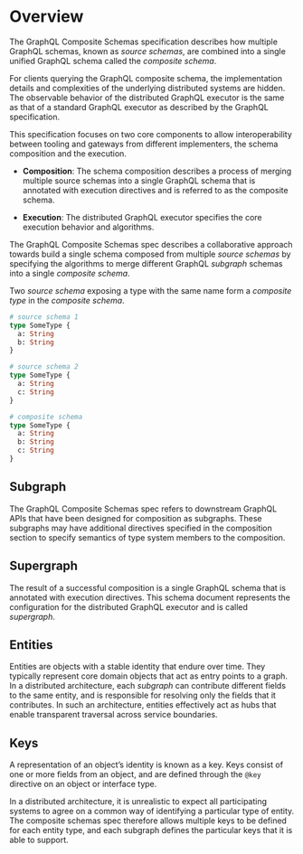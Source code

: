 # Overview

The GraphQL Composite Schemas specification describes how multiple GraphQL
schemas, known as _source schemas_, are combined into a single unified GraphQL
schema called the _composite schema_.

For clients querying the GraphQL composite schema, the implementation details and
complexities of the underlying distributed systems are hidden. The observable
behavior of the distributed GraphQL executor is the same as that of a standard
GraphQL executor as described by the GraphQL specification.

This specification focuses on two core components to allow interoperability
between tooling and gateways from different implementers, the schema composition
and the execution.

- **Composition**: The schema composition describes a process of merging
  multiple source schemas into a single GraphQL schema that is annotated with
  execution directives and is referred to as the composite schema.

- **Execution**: The distributed GraphQL executor specifies the core execution behavior and algorithms.

The GraphQL Composite Schemas spec describes a collaborative approach towards
build a single schema composed from multiple _source schemas_ by specifying the
algorithms to merge different GraphQL _subgraph_ schemas into a single
_composite schema_.

Two _source schema_ exposing a type with the same name form a _composite type_ in the
_composite schema_.

```graphql example
# source schema 1
type SomeType {
  a: String
  b: String
}

# source schema 2
type SomeType {
  a: String
  c: String
}

# composite schema
type SomeType {
  a: String
  b: String
  c: String
}
```

## Subgraph

The GraphQL Composite Schemas spec refers to downstream GraphQL APIs that have
been designed for composition as subgraphs. These subgraphs may have additional
directives specified in the composition section to specify semantics of type
system members to the composition.

## Supergraph

The result of a successful composition is a single GraphQL schema that is
annotated with execution directives. This schema document represents the
configuration for the distributed GraphQL executor and is called _supergraph_.

## Entities

Entities are objects with a stable identity that endure over time. They
typically represent core domain objects that act as entry points to a graph. In
a distributed architecture, each _subgraph_ can contribute different fields to
the same entity, and is responsible for resolving only the fields that it
contributes. In such an architecture, entities effectively act as hubs that
enable transparent traversal across service boundaries.

## Keys

A representation of an object’s identity is known as a key. Keys consist of one
or more fields from an object, and are defined through the `@key` directive on
an object or interface type.

In a distributed architecture, it is unrealistic to expect all participating
systems to agree on a common way of identifying a particular type of entity. The
composite schemas spec therefore allows multiple keys to be defined for each
entity type, and each subgraph defines the particular keys that it is able to
support.
